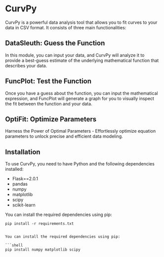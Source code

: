 # CurvPy

CurvPy is a powerful data analysis tool that allows you to fit curves to your data in CSV format. It consists of three main functionalities:

## DataSleuth: Guess the Function

In this module, you can input your data, and CurvPy will analyze it to provide a best-guess estimate of the underlying mathematical function that describes your data.

## FuncPlot: Test the Function

Once you have a guess about the function, you can input the mathematical expression, and FuncPlot will generate a graph for you to visually inspect the fit between the function and your data.

## OptiFit: Optimize Parameters

Harness the Power of Optimal Parameters - Effortlessly optimize equation parameters to unlock precise and efficient data modeling.

## Installation

To use CurvPy, you need to have Python and the following dependencies installed:

- Flask==2.0.1
- pandas
- numpy
- matplotlib
- scipy
- scikit-learn

You can install the required dependencies using pip:

```shell
pip install -r requirements.txt


You can install the required dependencies using pip:

```shell
pip install numpy matplotlib scipy

